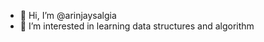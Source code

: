 - 👋 Hi, I’m @arinjaysalgia
- 👀 I’m interested in learning data structures and algorithm

<!---
arinjaysalgia/arinjaysalgia is a ✨ special ✨ repository because its `README.md` (this file) appears on your GitHub profile.
You can click the Preview link to take a look at your changes.
--->
